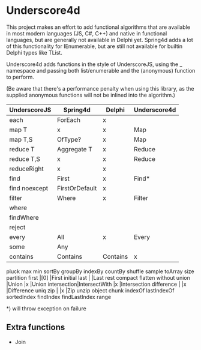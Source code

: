 # Underscore4d

This project makes an effort to add functional algorithms that are available in most modern languages (JS, C#, C++) and native in functional languages, but are generally not available in Delphi yet.
Spring4d adds a lot of this functionality for IEnumerable<T>, but are still not available for builtin Delphi types like TList<T>.

Underscore4d adds functions in the style of UnderscoreJS, using the _ namespace and passing both list/enumerable and the (anonymous) function to perform.

(Be aware that there's a performance penalty when using this library, as the supplied anonymous functions will not be inlined into the algorithm.)


UnderscoreJS |Spring4d      |Delphi       |Underscore4d
-------------|--------------|-------------|------------
each         |ForEach       |x            |
map T        |x             |x            |Map
map T,S      |OfType?       |x            |Map
reduce T     |Aggregate T   |x            |Reduce
reduce T,S   |x             |x            |Reduce
reduceRight  |x             |x            |
find         |First         |x            |Find*
find noexcept|FirstOrDefault|x            |
filter       |Where         |x            |Filter
where        |
findWhere    |
reject       |
every        |All           |x            |Every
some         |Any
contains     |Contains      |Contains     |x
pluck
max
min
sortBy
groupBy
indexBy
countBy
shuffle
sample
toArray
size
partition
first        |[0]           |First
initial
last         |              |Last
rest
compact
flatten
without
union       |Union          |x       |Union
intersection|IntersectWith  |x       |Intersection
difference  |               |x       |Difference
uniq
zip         |               |x       |Zip
unzip
object
chunk
indexOf
lastIndexOf
sortedIndex
findIndex
findLastIndex
range

*) will throw exception on failure

## Extra functions
* Join

